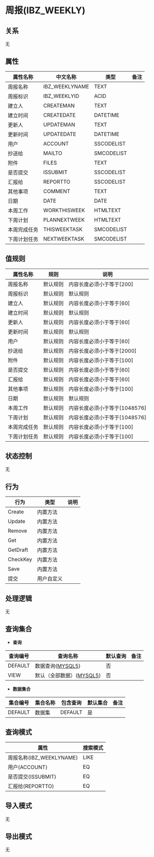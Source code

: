# 周报(IBZ_WEEKLY)

  

## 关系
无

## 属性

| 属性名称        |    中文名称    | 类型     |  备注  |
| --------   |------------| -----   |  -------- | 
|周报名称|IBZ_WEEKLYNAME|TEXT|&nbsp;|
|周报标识|IBZ_WEEKLYID|ACID|&nbsp;|
|建立人|CREATEMAN|TEXT|&nbsp;|
|建立时间|CREATEDATE|DATETIME|&nbsp;|
|更新人|UPDATEMAN|TEXT|&nbsp;|
|更新时间|UPDATEDATE|DATETIME|&nbsp;|
|用户|ACCOUNT|SSCODELIST|&nbsp;|
|抄送给|MAILTO|SMCODELIST|&nbsp;|
|附件|FILES|TEXT|&nbsp;|
|是否提交|ISSUBMIT|SSCODELIST|&nbsp;|
|汇报给|REPORTTO|SSCODELIST|&nbsp;|
|其他事项|COMMENT|TEXT|&nbsp;|
|日期|DATE|DATE|&nbsp;|
|本周工作|WORKTHISWEEK|HTMLTEXT|&nbsp;|
|下周计划|PLANNEXTWEEK|HTMLTEXT|&nbsp;|
|本周完成任务|THISWEEKTASK|SMCODELIST|&nbsp;|
|下周计划任务|NEXTWEEKTASK|SMCODELIST|&nbsp;|

## 值规则
| 属性名称    | 规则    |  说明  |
| --------   |------------| ----- | 
|周报名称|默认规则|内容长度必须小于等于[200]|
|周报标识|默认规则|默认规则|
|建立人|默认规则|内容长度必须小于等于[60]|
|建立时间|默认规则|默认规则|
|更新人|默认规则|内容长度必须小于等于[60]|
|更新时间|默认规则|默认规则|
|用户|默认规则|内容长度必须小于等于[60]|
|抄送给|默认规则|内容长度必须小于等于[2000]|
|附件|默认规则|内容长度必须小于等于[100]|
|是否提交|默认规则|内容长度必须小于等于[60]|
|汇报给|默认规则|内容长度必须小于等于[60]|
|其他事项|默认规则|内容长度必须小于等于[100]|
|日期|默认规则|默认规则|
|本周工作|默认规则|内容长度必须小于等于[1048576]|
|下周计划|默认规则|内容长度必须小于等于[1048576]|
|本周完成任务|默认规则|内容长度必须小于等于[100]|
|下周计划任务|默认规则|内容长度必须小于等于[100]|

## 状态控制

无


## 行为
| 行为    | 类型    |  说明  |
| --------   |------------| ----- | 
|Create|内置方法|&nbsp;|
|Update|内置方法|&nbsp;|
|Remove|内置方法|&nbsp;|
|Get|内置方法|&nbsp;|
|GetDraft|内置方法|&nbsp;|
|CheckKey|内置方法|&nbsp;|
|Save|内置方法|&nbsp;|
|提交|用户自定义|&nbsp;|

## 处理逻辑
无

## 查询集合

* **查询**

| 查询编号 | 查询名称       | 默认查询 |   备注|
| --------  | --------   | --------   | ----- |
|DEFAULT|数据查询([MYSQL5](../../appendix/query_MYSQL5.md#IbzWeekly_Default))|否|&nbsp;|
|VIEW|默认（全部数据）([MYSQL5](../../appendix/query_MYSQL5.md#IbzWeekly_View))|否|&nbsp;|

* **数据集合**

| 集合编号 | 集合名称   |  包含查询  | 默认集合 |   备注|
| --------  | --------   | -------- | --------   | ----- |
|DEFAULT|数据集|DEFAULT|是|&nbsp;|

## 查询模式
| 属性      |    搜索模式     |
| --------   |------------|
|周报名称(IBZ_WEEKLYNAME)|LIKE|
|用户(ACCOUNT)|EQ|
|是否提交(ISSUBMIT)|EQ|
|汇报给(REPORTTO)|EQ|

## 导入模式
无


## 导出模式
无
